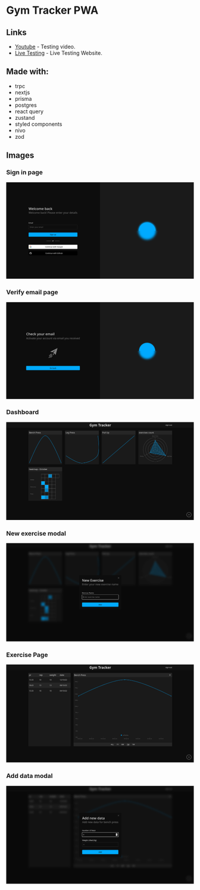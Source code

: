 # Gym Tracker PWA

## Links
* [Youtube]() - Testing video.
* [Live Testing](https://gym-tracker-taupe.vercel.app/) - Live Testing Website.

## Made with:
* trpc
* nextjs
* prisma
* postgres
* react query
* zustand
* styled components
* nivo
* zod


## Images

### Sign in page
![alt text](https://raw.githubusercontent.com/AugustinSorel/gym-tracker/main/images/Screenshot%20from%202022-10-16%2017-41-52.png)

### Verify email page
![alt text](https://raw.githubusercontent.com/AugustinSorel/gym-tracker/main/images/Screenshot%20from%202022-10-16%2017-42-20.png)

### Dashboard
![alt text](https://raw.githubusercontent.com/AugustinSorel/gym-tracker/main/images/Screenshot%20from%202022-10-16%2017-48-33.png)


### New exercise modal
![alt text](https://raw.githubusercontent.com/AugustinSorel/gym-tracker/main/images/Screenshot%20from%202022-10-16%2017-48-42.png)


### Exercise Page
![alt text](https://raw.githubusercontent.com/AugustinSorel/gym-tracker/main/images/Screenshot%20from%202022-10-16%2017-48-53.png)

### Add data modal
![alt text](https://raw.githubusercontent.com/AugustinSorel/gym-tracker/main/images/Screenshot%20from%202022-10-16%2017-48-59.png)
